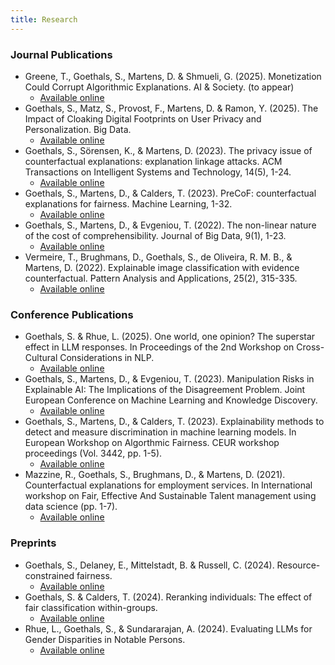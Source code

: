 ```yaml
---
title: Research
---
```

### Journal Publications
- Greene, T., Goethals, S., Martens, D. & Shmueli, G. (2025). Monetization Could Corrupt Algorithmic
Explanations. AI & Society. (to appear)
   - [Available online](https://arxiv.org/pdf/2304.06483.pdf)
- Goethals, S., Matz, S., Provost, F., Martens, D. & Ramon, Y. (2025).  The Impact of Cloaking Digital Footprints on User Privacy and Personalization. Big Data.
   - [Available online](https://www.liebertpub.com/doi/10.1089/big.2024.0036)
- Goethals, S., Sörensen, K., & Martens, D. (2023). The privacy issue of counterfactual explanations: explanation linkage attacks. ACM Transactions on Intelligent Systems and Technology, 14(5), 1-24.
   - [Available online](https://dl.acm.org/doi/abs/10.1145/3608482?casa_token=jTZ9jodFLYgAAAAA%3AovCJhwiJaXcoKmqNh8v2F3i5GpiQdokZFfshoXfPAyBnY_9eM1VphnijXo6em0XndSf3vRSeBOAj)
- Goethals, S., Martens, D., & Calders, T. (2023). PreCoF: counterfactual explanations for fairness. Machine Learning, 1-32.
   - [Available online](https://link.springer.com/article/10.1007/s10994-023-06319-8)
- Goethals, S., Martens, D., & Evgeniou, T. (2022). The non-linear nature of the cost of comprehensibility. Journal of Big Data, 9(1), 1-23.
   - [Available online](https://link.springer.com/article/10.1186/s40537-022-00579-2?trk=public_post_comment-text)
- Vermeire, T., Brughmans, D., Goethals, S., de Oliveira, R. M. B., & Martens, D. (2022). Explainable image classification with evidence counterfactual. Pattern Analysis and Applications, 25(2), 315-335.
   - [Available online](https://link.springer.com/article/10.1007/s10044-021-01055-y)

### Conference Publications
- Goethals, S. & Rhue, L. (2025). One world, one opinion? The superstar effect in LLM responses. In Proceedings of the 2nd Workshop on Cross-Cultural Considerations in NLP.
   - [Available online](https://arxiv.org/pdf/2412.10281)     
- Goethals, S., Martens, D., & Evgeniou, T. (2023). Manipulation Risks in Explainable AI: The Implications of the Disagreement Problem. Joint European Conference on Machine Learning and Knowledge Discovery.
   - [Available online](https://link.springer.com/chapter/10.1007/978-3-031-74633-8_12)
- Goethals, S., Martens, D., & Calders, T. (2023). Explainability methods to detect and measure discrimination in machine learning models. In European Workshop on Algorthmic Fairness. CEUR workshop proceedings (Vol. 3442, pp. 1-5).
   - [Available online](https://ceur-ws.org/Vol-3442/paper-11.pdf)
- Mazzine, R., Goethals, S., Brughmans, D., & Martens, D. (2021). Counterfactual explanations for employment services. In International workshop on Fair, Effective And Sustainable Talent management using data science (pp. 1-7).
   - [Available online](https://feast-ecmlpkdd.github.io/archive/2021/papers/FEAST2021_paper_7.pdf)
 
### Preprints

- Goethals, S., Delaney, E., Mittelstadt, B. & Russell, C. (2024).  Resource-constrained fairness.
   - [Available online](https://arxiv.org/pdf/2406.01290)
- Goethals, S. & Calders, T.  (2024).  Reranking individuals: The effect of fair classification within-groups.
   - [Available online](https://arxiv.org/pdf/2401.13391)
- Rhue, L., Goethals, S., & Sundararajan, A. (2024). Evaluating LLMs for Gender Disparities in Notable Persons. 
   - [Available online](https://arxiv.org/pdf/2403.09148.pdf)

